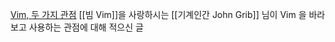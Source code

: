 [Vim, 두 가지 관점](https://johngrib.github.io/wiki/two-views-of-vim/)
[[빔 Vim]]을 사랑하시는 [[기계인간 John Grib]] 님이 Vim 을 바라보고 사용하는 관점에 대해 적으신 글